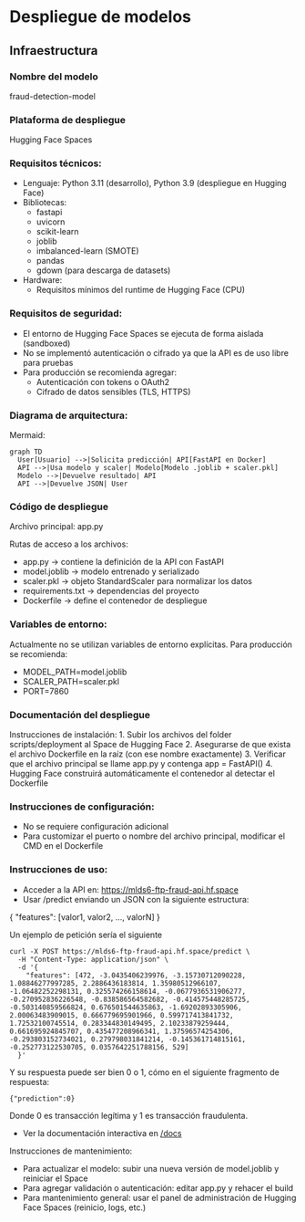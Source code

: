 # Despliegue de modelos
## Infraestructura

### Nombre del modelo
fraud-detection-model

### Plataforma de despliegue
Hugging Face Spaces

### Requisitos técnicos:
* Lenguaje: Python 3.11 (desarrollo), Python 3.9 (despliegue en Hugging Face)
* Bibliotecas:
    * fastapi
    * uvicorn
	* scikit-learn
	* joblib
	* imbalanced-learn (SMOTE)
	* pandas
	* gdown (para descarga de datasets)
* Hardware:
    * Requisitos mínimos del runtime de Hugging Face (CPU)

### Requisitos de seguridad:
* El entorno de Hugging Face Spaces se ejecuta de forma aislada (sandboxed)
* No se implementó autenticación o cifrado ya que la API es de uso libre para pruebas
* Para producción se recomienda agregar:
    * Autenticación con tokens o OAuth2
    * Cifrado de datos sensibles (TLS, HTTPS)

### Diagrama de arquitectura:

Mermaid: 
```mermaid
graph TD
  User[Usuario] -->|Solicita predicción| API[FastAPI en Docker]
  API -->|Usa modelo y scaler| Modelo[Modelo .joblib + scaler.pkl]
  Modelo -->|Devuelve resultado| API
  API -->|Devuelve JSON| User
  ```

### Código de despliegue

Archivo principal: app.py

Rutas de acceso a los archivos:
* app.py → contiene la definición de la API con FastAPI
* model.joblib → modelo entrenado y serializado
* scaler.pkl → objeto StandardScaler para normalizar los datos
* requirements.txt → dependencias del proyecto
* Dockerfile → define el contenedor de despliegue

### Variables de entorno:
Actualmente no se utilizan variables de entorno explícitas. Para producción se recomienda:
* MODEL_PATH=model.joblib
* SCALER_PATH=scaler.pkl
* PORT=7860

### Documentación del despliegue

Instrucciones de instalación:
	1.	Subir los archivos del folder scripts/deployment al Space de Hugging Face
	2.	Asegurarse de que exista el archivo Dockerfile en la raíz (con ese nombre exactamente)
	3.	Verificar que el archivo principal se llame app.py y contenga app = FastAPI()
	4.	Hugging Face construirá automáticamente el contenedor al detectar el Dockerfile

### Instrucciones de configuración:
* No se requiere configuración adicional
* Para customizar el puerto o nombre del archivo principal, modificar el CMD en el Dockerfile

### Instrucciones de uso:
* Acceder a la API en: https://mlds6-ftp-fraud-api.hf.space
* Usar /predict enviando un JSON con la siguiente estructura:

{
  "features": [valor1, valor2, ..., valorN]
}

Un ejemplo de petición sería el siguiente 
```
curl -X POST https://mlds6-ftp-fraud-api.hf.space/predict \
  -H "Content-Type: application/json" \
  -d '{
    "features": [472, -3.0435406239976, -3.15730712090228, 1.08846277997285, 2.2886436183814, 1.35980512966107, -1.06482252298131, 0.325574266158614, -0.0677936531906277, -0.270952836226548, -0.838586564582682, -0.414575448285725, -0.503140859566824, 0.676501544635863, -1.69202893305906, 2.00063483909015, 0.666779695901966, 0.599717413841732, 1.72532100745514, 0.283344830149495, 2.10233879259444, 0.661695924845707, 0.435477208966341, 1.37596574254306, -0.293803152734021, 0.279798031841214, -0.145361714815161, -0.252773122530705, 0.0357642251788156, 529]
  }'
```

Y su respuesta puede ser bien 0 o 1, cómo en el siguiente fragmento de respuesta:
```
{"prediction":0}
```
Donde 0 es transacción legítima y 1 es transacción fraudulenta.

* Ver la documentación interactiva en [/docs](https://mlds6-ftp-fraud-api.hf.space/docs)

Instrucciones de mantenimiento:
* Para actualizar el modelo: subir una nueva versión de model.joblib y reiniciar el Space
* Para agregar validación o autenticación: editar app.py y rehacer el build
* Para mantenimiento general: usar el panel de administración de Hugging Face Spaces (reinicio, logs, etc.)